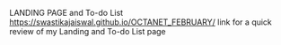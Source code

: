 LANDING PAGE and To-do List
https://swastikajaiswal.github.io/OCTANET_FEBRUARY/ link for a quick review of my Landing and To-do List page

